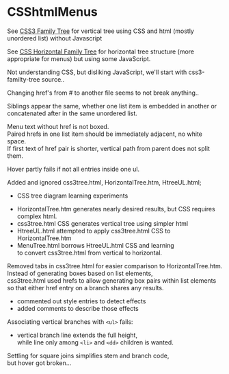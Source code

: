 # CSShtmlMenus
See [CSS3 Family Tree](http://thecodeplayer.com/walkthrough/css3-family-tree) for vertical tree using CSS and html (mostly unordered list) without Javascript

See [CSS Horizontal Family Tree](https://codepen.io/P233/pen/Kzbsi) for horizontal tree structure (more appropriate for menus) but using some JavaScript.

Not understanding CSS, but disliking JavaScript, we'll start with css3-familty-tree source..

Changing href's from # to another file seems to not break anything..

Siblings appear the same, whether one list item is embedded in another or concatenated after in the same unordered list.

Menu text without href is not boxed.  
Paired hrefs in one list item should be immediately adjacent, no white space.  
If first text of href pair is shorter, vertical path from parent does not split them.

Hover partly fails if not all entries inside one ul.

Added and ignored css3tree.html, HorizontalTree.htm, HtreeUL.html;
* CSS tree diagram learning experiments
 - HorizontalTree.htm generates nearly desired results,
   but CSS requires complex html.  
 - css3tree.html CSS generates vertical tree using simpler html  
 - HtreeUL.html attempted to apply css3tree.html CSS to HorizontalTree.htm  
 - MenuTree.html borrows HtreeUL.html CSS and learning  
 to convert css3tree.html from vertical to horizontal.    

Removed tabs in css3tree.html for easier comparison to HorizontalTree.htm.   
Instead of generating boxes based on list elements,  
css3tree.html used hrefs to allow generating box pairs within list elements
 so that either href entry on a branch shares any results.
* commented out style entries to detect effects  
* added comments to describe those effects  

Associating vertical branches with `<ul>` fails:  
* vertical branch line extends the full height,  
  while line only among `<li>` and `<dd>` children is wanted.  

Settling for square joins simplifies stem and branch code,  
but hover got broken...
